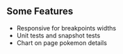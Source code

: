 ## Some Features

-   Responsive for breakpoints widths
-   Unit tests and snapshot tests
-   Chart on page pokemon details
